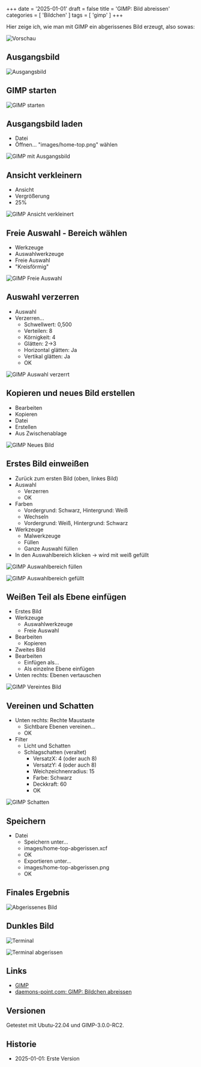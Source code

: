 +++
date = '2025-01-01'
draft = false
title = 'GIMP: Bild abreissen'
categories = [ 'Bildchen' ]
tags = [ 'gimp' ]
+++

<!--GIMP: Bild abreissen-->
<!--====================-->

Hier zeige ich, wie man mit GIMP ein abgerissenes
Bild erzeugt, also sowas:

![Vorschau](images/home-top-abgerissen.png?width=200pt)

<!--more-->

Ausgangsbild
------------

![Ausgangsbild](images/home-top.png?width=800pt)

GIMP starten
------------

![GIMP starten](images/02-gimp-starten.png?width=800pt)

Ausgangsbild laden
------------------

- Datei
- Öffnen... "images/home-top.png" wählen

![GIMP mit Ausgangsbild](images/03-gimp-ausgangsbild.png?width=800pt)

Ansicht verkleinern
-------------------

- Ansicht
- Vergrößerung
- 25%

![GIMP Ansicht verkleinert](images/04-gimp-verkleinert.png?width=800pt)

Freie Auswahl - Bereich wählen
------------------------------

- Werkzeuge
- Auswahlwerkzeuge
- Freie Auswahl
- "Kreisförmig"

![GIMP Freie Auswahl](images/06-gimp-freie-auswahl.png?width=800pt)

Auswahl verzerren
-----------------

- Auswahl
- Verzerren...
  - Schwellwert: 0,500
  - Verteilen: 8
  - Körnigkeit: 4
  - Glätten: 2->3
  - Horizontal glätten: Ja
  - Vertikal glätten: Ja
  - OK

![GIMP Auswahl verzerrt](images/08-gimp-auswahl-verzerrt.png?width=800pt)

Kopieren und neues Bild erstellen
---------------------------------

- Bearbeiten
- Kopieren
- Datei
- Erstellen
- Aus Zwischenablage

![GIMP Neues Bild](images/09-gimp-neues-bild.png?width=800pt)

Erstes Bild einweißen
--------------------

- Zurück zum ersten Bild (oben, linkes Bild)
- Auswahl
  - Verzerren
  - OK
- Farben
  - Vordergrund: Schwarz, Hintergrund: Weiß
  - Wechseln
  - Vordergrund: Weiß, Hintergrund: Schwarz
- Werkzeuge
  - Malwerkzeuge
  - Füllen
  - Ganze Auswahl füllen
- In den Auswahlbereich klicken -> wird mit weiß gefüllt

![GIMP Auswahlbereich füllen](images/10-gimp-auswahl-fuellen.png?width=800pt)

![GIMP Auswahlbereich gefüllt](images/11-gimp-auswahl-gefuellt.png?width=800pt)

Weißen Teil als Ebene einfügen
------------------------------

- Erstes Bild
- Werkzeuge
  - Auswahlwerkzeuge
  - Freie Auswahl
- Bearbeiten
  - Kopieren
- Zweites Bild
- Bearbeiten
  - Einfügen als...
  - Als einzelne Ebene einfügen
- Unten rechts: Ebenen vertauschen

![GIMP Vereintes Bild](images/12-gimp-vereintes-bild.png?width=800pt)

Vereinen und Schatten
---------------------

- Unten rechts: Rechte Maustaste
  - Sichtbare Ebenen vereinen...
  - OK
- Filter
  - Licht und Schatten
  - Schlagschatten (veraltet)
    - VersatzX: 4 (oder auch 8)
    - VersatzY: 4 (oder auch 8)
    - Weichzeichnenradius: 15
    - Farbe: Schwarz
    - Deckkraft: 60
    - OK

![GIMP Schatten](images/13-gimp-schatten.png?with=800pt)

Speichern
---------

- Datei
  - Speichern unter...
  - images/home-top-abgerissen.xcf
  - OK
  - Exportieren unter...
  - images/home-top-abgerissen.png
  - OK
  
Finales Ergebnis
----------------

![Abgerissenes Bild](images/home-top-abgerissen.png?width=800pt)

Dunkles Bild
------------

![Terminal](images/terminal.png)

![Terminal abgerissen](images/terminal-abgrissen.png)

Links
-----

- [GIMP](https://www.gimp.org)
- [daemons-point.com: GIMP: Bildchen abreissen](https://daemons-point.com/blog/2020/05/30/gimp-abreissen/)

Versionen
---------

Getestet mit Ubutu-22.04 und GIMP-3.0.0-RC2.

Historie
--------

- 2025-01-01: Erste Version
